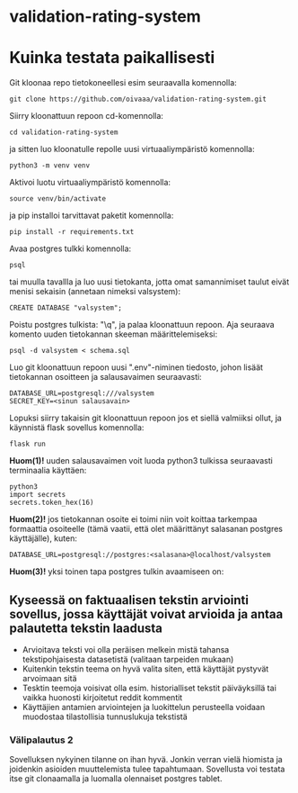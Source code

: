 # validation-rating-system

# Kuinka testata paikallisesti

Git kloonaa repo tietokoneellesi esim seuraavalla komennolla:

    git clone https://github.com/oivaaa/validation-rating-system.git

Siirry kloonattuun repoon cd-komennolla:

    cd validation-rating-system

ja sitten luo kloonatulle repolle uusi virtuaaliympäristö komennolla:

    python3 -m venv venv

Aktivoi luotu virtuaaliympäristö komennolla:

    source venv/bin/activate

ja pip installoi tarvittavat paketit komennolla:

    pip install -r requirements.txt

Avaa postgres tulkki komennolla:
    
    psql

tai muulla tavallla ja 
luo uusi tietokanta, jotta omat samannimiset taulut eivät menisi sekaisin (annetaan nimeksi valsystem):

    CREATE DATABASE "valsystem";

Poistu postgres tulkista: "\q", ja palaa kloonattuun repoon. Aja seuraava komento uuden tietokannan skeeman määrittelemiseksi:

    psql -d valsystem < schema.sql


Luo git kloonattuun repoon uusi ".env"-niminen tiedosto, johon lisäät tietokannan osoitteen ja salausavaimen seuraavasti:

    DATABASE_URL=postgresql:///valsystem
    SECRET_KEY=<sinun salausavain>
    
Lopuksi siirry takaisin git kloonattuun repoon jos et siellä valmiiksi ollut, ja käynnistä flask sovellus komennolla:

    flask run


**Huom(1)!** uuden salausavaimen voit luoda python3 tulkissa seuraavasti terminaalia käyttäen:

    python3
    import secrets
    secrets.token_hex(16)

**Huom(2)!** jos tietokannan osoite ei toimi niin voit koittaa tarkempaa formaattia osoiteelle (tämä vaatii, että olet määrittänyt salasanan postgres käyttäjälle), kuten:

    DATABASE_URL=postgresql://postgres:<salasana>@localhost/valsystem

**Huom(3)!** yksi toinen tapa postgres tulkin avaamiseen on:
    


## Kyseessä on faktuaalisen tekstin arviointi sovellus, jossa käyttäjät voivat arvioida ja antaa palautetta tekstin laadusta
* Arvioitava teksti voi olla peräisen melkein mistä tahansa tekstipohjaisesta datasetistä (valitaan tarpeiden mukaan)
* Kuitenkin tekstin teema on hyvä valita siten, että käyttäjät pystyvät arvoimaan sitä
* Tesktin teemoja voisivat olla esim. historialliset tekstit päiväyksillä tai vaikka huonosti kirjoitetut reddit kommentit
* Käyttäjien antamien arviointejen ja luokittelun perusteella voidaan muodostaa tilastollisia tunnuslukuja tekstistä

### Välipalautus 2

Sovelluksen nykyinen tilanne on ihan hyvä. Jonkin verran vielä hiomista ja joidenkin asioiden muuttelemista tulee tapahtumaan. Sovellusta voi testata itse git clonaamalla ja luomalla olennaiset postgres tablet.  
